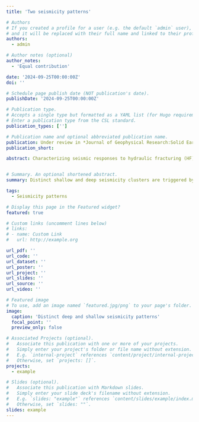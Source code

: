 ```yaml
---
title: 'Two seismicity patterns'

# Authors
# If you created a profile for a user (e.g. the default `admin` user), write the username (folder name) here
# and it will be replaced with their full name and linked to their profile.
authors:
  - admin

# Author notes (optional)
author_notes:
  - 'Equal contribution'

date: '2024-09-25T00:00:00Z'
doi: ''

# Schedule page publish date (NOT publication's date).
publishDate: '2024-09-25T00:00:00Z'

# Publication type.
# Accepts a single type but formatted as a YAML list (for Hugo requirements).
# Enter a publication type from the CSL standard.
publication_types: ['']

# Publication name and optional abbreviated publication name.
publication: Under review in *Journal of Geophysical Research:Solid Earth*
publication_short: 

abstract: Characterizing seismic responses to hydraulic fracturing (HF) in shale gas development is crucial for seismic hazard assessment and mitigation strategy design. Although intensive HF operations have led to severe induced seismic hazards in the Changning shale gas field (CSF) in China for over a decade, the detailed correlation between fluid injection and seismicity is still unclear. Using a 336-nodal-sensor dense array of 70 days in 2019, we develop an enhanced CSF seismicity catalog and combine it with focal mechanism solutions, fluid injection time series, seismic reflection profiles and geomechanical models to identify the distinct shallow and deep seismicity responses to HF. The first pattern consists of deep earthquake clusters that migrate along strike-slip faults in the limestone formation at ~1 km below the treatment depth. These clusters contain frequent M > 2 earthquakes, including the largest M 3.3 event, and exhibit transient seismicity rate changes in rapid response to HF. In contrast, the second pattern consists of shallow clusters in the target shale formation that persist for over a year following HF. The shallow clusters include smaller earthquakes and exhibit thrust-style faulting with no discernible spatial migration. Our geomechanical simulations suggest the deep fault reactivation is best explained by the combined effects of poroelastic stress loading and pore-pressure increases. Stable seismicity rate, frequent casing deformation in conjunction with low-frequency waveform characteristics indicate post-HF long-term aseismic deformation may drive the shallow seismicity. These distinct seismic responses during and after HF operations underscore the need for a spatiotemporally adaptive hazard mitigation strategy for the CSF.


# Summary. An optional shortened abstract.
summary: Distinct shallow and deep seismicity clusters are triggered by hydraulic fracturing in the Changning shale gas field, China. The deep transient seismicity is triggered immediately by hydraulic fracturing and has hightened potential for large induced earqthuakes. The shallow lingering seismicity persists for over a year after hydraulic fracturing and may indicate long-lived aseismic deformation

tags:
  - Seismicity patterns

# Display this page in the Featured widget?
featured: true

# Custom links (uncomment lines below)
# links:
# - name: Custom Link
#   url: http://example.org

url_pdf: ''
url_code: ''
url_dataset: ''
url_poster: ''
url_project: ''
url_slides: ''
url_source: ''
url_video: ''

# Featured image
# To use, add an image named `featured.jpg/png` to your page's folder.
image:
  caption: 'Distinct deep and shallow seismicity patterns'
  focal_point: ''
  preview_only: false

# Associated Projects (optional).
#   Associate this publication with one or more of your projects.
#   Simply enter your project's folder or file name without extension.
#   E.g. `internal-project` references `content/project/internal-project/index.md`.
#   Otherwise, set `projects: []`.
projects:
  - example

# Slides (optional).
#   Associate this publication with Markdown slides.
#   Simply enter your slide deck's filename without extension.
#   E.g. `slides: "example"` references `content/slides/example/index.md`.
#   Otherwise, set `slides: ""`.
slides: example
---
```


